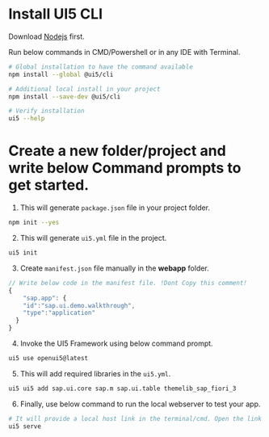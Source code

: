 # Install UI5 CLI

Download [Nodejs](https://nodejs.org/) first.

Run below commands in CMD/Powershell or in any IDE with Terminal.

```bash
# Global installation to have the command available
npm install --global @ui5/cli

# Additional local install in your project
npm install --save-dev @ui5/cli

# Verify installation
ui5 --help
```

# Create a new folder/project and write below Command prompts to get started.

1. This will generate `package.json` file in your project folder.
```bash
npm init --yes
```

2. This will generate `ui5.yml` file in the project.
```bash
ui5 init
```

3. Create `manifest.json` file manually in the **webapp** folder.
```javascript
// Write below code in the manifest file. !Dont Copy this comment!
{
    "sap.app": {
    "id":"sap.ui.demo.walkthrough",
    "type":"application"
  }
}
```

4. Invoke the UI5 Framework using below command prompt.
```bash
ui5 use openui5@latest
```

5. This will add required libraries in the `ui5.yml`.
```bash
ui5 ui5 add sap.ui.core sap.m sap.ui.table themelib_sap_fiori_3
```

6. Finally, use below command to run the local webserver to test your app.
```bash
# It will provide a local host link in the terminal/cmd. Open the link your browser and click on index.html file to run your app.
ui5 serve
```

